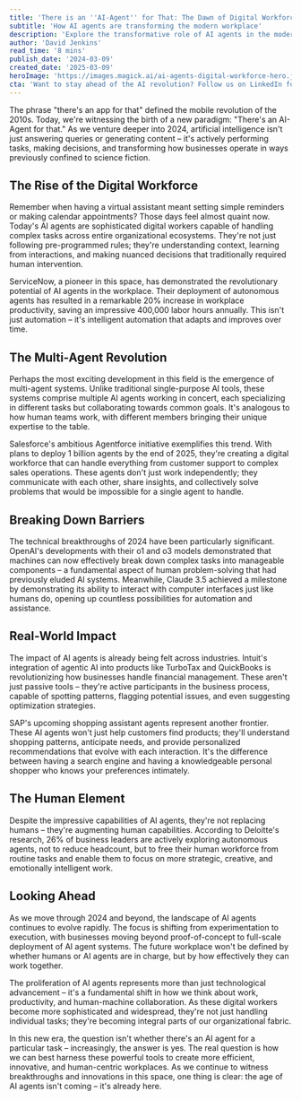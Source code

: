 ```yaml
---
title: 'There is an ''AI-Agent'' for That: The Dawn of Digital Workforce Revolution'
subtitle: 'How AI agents are transforming the modern workplace'
description: 'Explore the transformative role of AI agents in the modern workplace, reshaping business operations and augmenting human capabilities. Discover the rise of multi-agent systems, the technical breakthroughs, and the real-world impacts that are defining the future of work.'
author: 'David Jenkins'
read_time: '8 mins'
publish_date: '2024-03-09'
created_date: '2025-03-09'
heroImage: 'https://images.magick.ai/ai-agents-digital-workforce-hero.jpg'
cta: 'Want to stay ahead of the AI revolution? Follow us on LinkedIn for daily insights into how AI agents are transforming the workplace and shaping the future of business.'
---
```


The phrase "there's an app for that" defined the mobile revolution of the 2010s. Today, we're witnessing the birth of a new paradigm: "There's an AI-Agent for that." As we venture deeper into 2024, artificial intelligence isn't just answering queries or generating content – it's actively performing tasks, making decisions, and transforming how businesses operate in ways previously confined to science fiction.

## The Rise of the Digital Workforce

Remember when having a virtual assistant meant setting simple reminders or making calendar appointments? Those days feel almost quaint now. Today's AI agents are sophisticated digital workers capable of handling complex tasks across entire organizational ecosystems. They're not just following pre-programmed rules; they're understanding context, learning from interactions, and making nuanced decisions that traditionally required human intervention.

ServiceNow, a pioneer in this space, has demonstrated the revolutionary potential of AI agents in the workplace. Their deployment of autonomous agents has resulted in a remarkable 20% increase in workplace productivity, saving an impressive 400,000 labor hours annually. This isn't just automation – it's intelligent automation that adapts and improves over time.

## The Multi-Agent Revolution

Perhaps the most exciting development in this field is the emergence of multi-agent systems. Unlike traditional single-purpose AI tools, these systems comprise multiple AI agents working in concert, each specializing in different tasks but collaborating towards common goals. It's analogous to how human teams work, with different members bringing their unique expertise to the table.

Salesforce's ambitious Agentforce initiative exemplifies this trend. With plans to deploy 1 billion agents by the end of 2025, they're creating a digital workforce that can handle everything from customer support to complex sales operations. These agents don't just work independently; they communicate with each other, share insights, and collectively solve problems that would be impossible for a single agent to handle.

## Breaking Down Barriers

The technical breakthroughs of 2024 have been particularly significant. OpenAI's developments with their o1 and o3 models demonstrated that machines can now effectively break down complex tasks into manageable components – a fundamental aspect of human problem-solving that had previously eluded AI systems. Meanwhile, Claude 3.5 achieved a milestone by demonstrating its ability to interact with computer interfaces just like humans do, opening up countless possibilities for automation and assistance.

## Real-World Impact

The impact of AI agents is already being felt across industries. Intuit's integration of agentic AI into products like TurboTax and QuickBooks is revolutionizing how businesses handle financial management. These aren't just passive tools – they're active participants in the business process, capable of spotting patterns, flagging potential issues, and even suggesting optimization strategies.

SAP's upcoming shopping assistant agents represent another frontier. These AI agents won't just help customers find products; they'll understand shopping patterns, anticipate needs, and provide personalized recommendations that evolve with each interaction. It's the difference between having a search engine and having a knowledgeable personal shopper who knows your preferences intimately.

## The Human Element

Despite the impressive capabilities of AI agents, they're not replacing humans – they're augmenting human capabilities. According to Deloitte's research, 26% of business leaders are actively exploring autonomous agents, not to reduce headcount, but to free their human workforce from routine tasks and enable them to focus on more strategic, creative, and emotionally intelligent work.

## Looking Ahead

As we move through 2024 and beyond, the landscape of AI agents continues to evolve rapidly. The focus is shifting from experimentation to execution, with businesses moving beyond proof-of-concept to full-scale deployment of AI agent systems. The future workplace won't be defined by whether humans or AI agents are in charge, but by how effectively they can work together.

The proliferation of AI agents represents more than just technological advancement – it's a fundamental shift in how we think about work, productivity, and human-machine collaboration. As these digital workers become more sophisticated and widespread, they're not just handling individual tasks; they're becoming integral parts of our organizational fabric.

In this new era, the question isn't whether there's an AI agent for a particular task – increasingly, the answer is yes. The real question is how we can best harness these powerful tools to create more efficient, innovative, and human-centric workplaces. As we continue to witness breakthroughs and innovations in this space, one thing is clear: the age of AI agents isn't coming – it's already here.